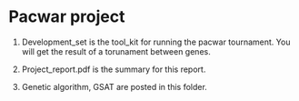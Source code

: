 # Pacwar project

1. Development_set is the tool_kit for running the pacwar tournament. You will get the result of a torunament between genes.

2. Project_report.pdf is the summary for this report.

3. Genetic algorithm, GSAT are posted in this folder.

